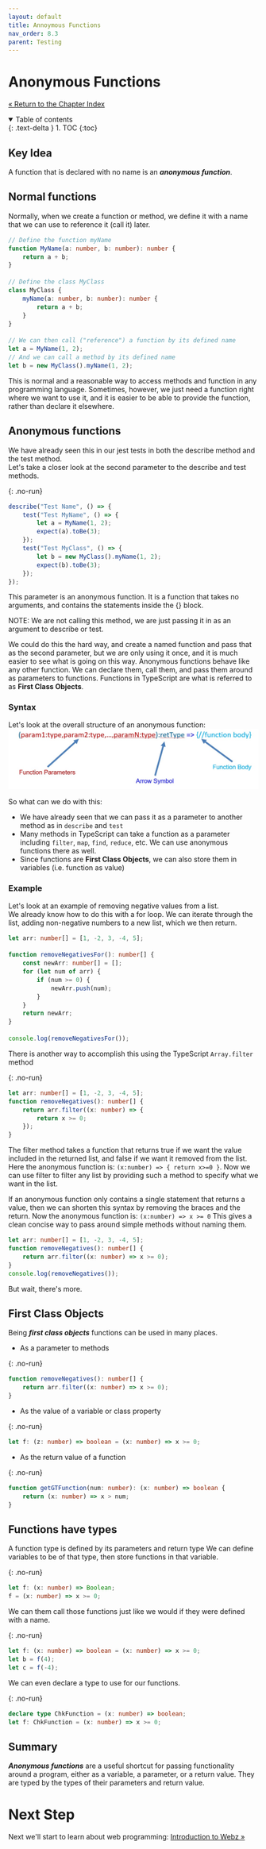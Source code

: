 ```yaml
---
layout: default
title: Annoymous Functions
nav_order: 8.3
parent: Testing
---
```


# Anonymous Functions

[&laquo; Return to the Chapter Index](index.md)

<details open markdown="block">
  <summary>
    Table of contents
  </summary>
  {: .text-delta }
1. TOC
{:toc}
</details>

## Key Idea

A function that is declared with no name is an **_anonymous function_**.

## Normal functions

Normally, when we create a function or method, we define it with a name that we can use to reference it (call it) later.

```typescript
// Define the function myName
function MyName(a: number, b: number): number {
    return a + b;
}

// Define the class MyClass
class MyClass {
    myName(a: number, b: number): number {
        return a + b;
    }
}

// We can then call ("reference") a function by its defined name
let a = MyName(1, 2);
// And we can call a method by its defined name
let b = new MyClass().myName(1, 2);
```

This is normal and a reasonable way to access methods and function in any programming language.
Sometimes, however, we just need a function right where we want to use it, and it is easier to be able to provide the function, rather than declare it elsewhere.

## Anonymous functions

We have already seen this in our jest tests in both the describe method and the test method.  
Let's take a closer look at the second parameter to the describe and test methods.

{: .no-run}

```typescript
describe("Test Name", () => {
    test("Test MyName", () => {
        let a = MyName(1, 2);
        expect(a).toBe(3);
    });
    test("Test MyClass", () => {
        let b = new MyClass().myName(1, 2);
        expect(b).toBe(3);
    });
});
```

This parameter is an anonymous function. It is a function that takes no arguments, and contains the statements inside the {} block.

NOTE: We are not calling this method, we are just passing it in as an argument to describe or test.

We could do this the hard way, and create a named function and pass that as the second parameter, but we are only using it once, and it is much easier to see what is going on this way.
Anonymous functions behave like any other function. We can declare them, call them, and pass them around as parameters to functions. Functions in TypeScript are what is referred to as **First Class Objects**.

### Syntax

Let's look at the overall structure of an anonymous function:
![](../../assets/images/anon_1.jpg)

So what can we do with this:

-   We have already seen that we can pass it as a parameter to another method as in `describe` and `test`
-   Many methods in TypeScript can take a function as a parameter including `filter`, `map`, `find`, `reduce`, etc. We can use anonymous functions there as well.
-   Since functions are **First Class Objects**, we can also store them in variables (i.e. function as value)

### Example

Let's look at an example of removing negative values from a list.  
We already know how to do this with a for loop.
We can iterate through the list, adding non-negative numbers to a new list, which we then return.

```typescript
let arr: number[] = [1, -2, 3, -4, 5];

function removeNegativesFor(): number[] {
    const newArr: number[] = [];
    for (let num of arr) {
        if (num >= 0) {
            newArr.push(num);
        }
    }
    return newArr;
}

console.log(removeNegativesFor());
```

There is another way to accomplish this using the TypeScript `Array.filter` method

{: .no-run}

```typescript
let arr: number[] = [1, -2, 3, -4, 5];
function removeNegatives(): number[] {
    return arr.filter((x: number) => {
        return x >= 0;
    });
}
```

The filter method takes a function that returns true if we want the value included in the returned list, and false if we want it removed from the list.
Here the anonymous function is: `(x:number) => { return x>=0 }`.
Now we can use filter to filter any list by providing such a method to specify what we want in the list.

If an anonymous function only contains a single statement that returns a value, then we can shorten this syntax by removing the braces and the return.
Now the anonymous function is: `(x:number) => x >= 0`
This gives a clean concise way to pass around simple methods without naming them.

```typescript
let arr: number[] = [1, -2, 3, -4, 5];
function removeNegatives(): number[] {
    return arr.filter((x: number) => x >= 0);
}
console.log(removeNegatives());
```

But wait, there's more.

## First Class Objects

Being **_first class objects_** functions can be used in many places.

-   As a parameter to methods

{: .no-run}
```typescript
function removeNegatives(): number[] {
    return arr.filter((x: number) => x >= 0);
}
```

-   As the value of a variable or class property

{: .no-run}

```typescript
let f: (z: number) => boolean = (x: number) => x >= 0;
```

-   As the return value of a function

{: .no-run}

```typescript
function getGTFunction(num: number): (x: number) => boolean {
    return (x: number) => x > num;
}
```

## Functions have types

A function type is defined by its parameters and return type
We can define variables to be of that type, then store functions in that variable.

{: .no-run}

```typescript
let f: (x: number) => Boolean;
f = (x: number) => x >= 0;
```

We can them call those functions just like we would if they were defined with a name.

{: .no-run}

```typescript
let f: (x: number) => boolean = (x: number) => x >= 0;
let b = f(4);
let c = f(-4);
```

We can even declare a type to use for our functions.

{: .no-run}

```typescript
declare type ChkFunction = (x: number) => boolean;
let f: ChkFunction = (x: number) => x >= 0;
```

## Summary

**_Anonymous functions_** are a useful shortcut for passing functionality around a program, either as a variable, a parameter, or a return value. They are typed by the types of their parameters and return value.

# Next Step

Next we'll start to learn about web programming: [Introduction to Webz &raquo;](../9-webz-intro/index.md)

